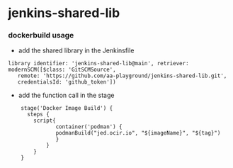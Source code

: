 # jenkins-shared-lib

### dockerbuild usage
- add the shared library in the Jenkinsfile
```
library identifier: 'jenkins-shared-lib@main', retriever: modernSCM([$class: 'GitSCMSource',
   remote: 'https://github.com/aa-playground/jenkins-shared-lib.git',
   credentialsId: 'github_token'])
```

- add the function call in the stage

```
    stage('Docker Image Build') {
      steps {
        script{
               container('podman') {
               podmanBuild("jed.ocir.io", "${imageName}", "${tag}")
               }
            }
        }
    }
```
